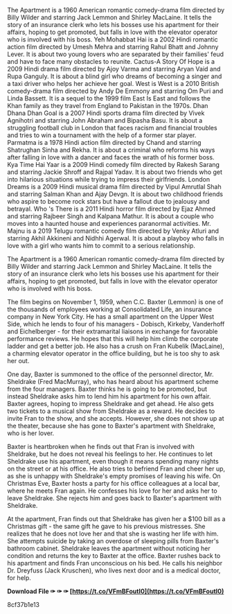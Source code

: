 The Apartment is a 1960 American romantic comedy-drama film directed by Billy Wilder and starring Jack Lemmon and Shirley MacLaine. It tells the story of an insurance clerk who lets his bosses use his apartment for their affairs, hoping to get promoted, but falls in love with the elevator operator who is involved with his boss.
Yeh Mohabbat Hai is a 2002 Hindi romantic action film directed by Umesh Mehra and starring Rahul Bhatt and Johnny Lever. It is about two young lovers who are separated by their families' feud and have to face many obstacles to reunite.
Cactus-A Story Of Hope is a 2009 Hindi drama film directed by Ajoy Varma and starring Aryan Vaid and Rupa Ganguly. It is about a blind girl who dreams of becoming a singer and a taxi driver who helps her achieve her goal.
West is West is a 2010 British comedy-drama film directed by Andy De Emmony and starring Om Puri and Linda Bassett. It is a sequel to the 1999 film East Is East and follows the Khan family as they travel from England to Pakistan in the 1970s.
Dhan Dhana Dhan Goal is a 2007 Hindi sports drama film directed by Vivek Agnihotri and starring John Abraham and Bipasha Basu. It is about a struggling football club in London that faces racism and financial troubles and tries to win a tournament with the help of a former star player.
Parmatma is a 1978 Hindi action film directed by Chand and starring Shatrughan Sinha and Rekha. It is about a criminal who reforms his ways after falling in love with a dancer and faces the wrath of his former boss.
Kya Time Hai Yaar is a 2009 Hindi comedy film directed by Rakesh Sarang and starring Jackie Shroff and Rajpal Yadav. It is about two friends who get into hilarious situations while trying to impress their girlfriends.
London Dreams is a 2009 Hindi musical drama film directed by Vipul Amrutlal Shah and starring Salman Khan and Ajay Devgn. It is about two childhood friends who aspire to become rock stars but have a fallout due to jealousy and betrayal.
Who 's There is a 2011 Hindi horror film directed by Ejaz Ahmed and starring Rajbeer Singh and Kalpana Mathur. It is about a couple who moves into a haunted house and experiences paranormal activities.
Mr. Majnu is a 2019 Telugu romantic comedy film directed by Venky Atluri and starring Akhil Akkineni and Nidhhi Agerwal. It is about a playboy who falls in love with a girl who wants him to commit to a serious relationship.

  
The Apartment is a 1960 American romantic comedy-drama film directed by Billy Wilder and starring Jack Lemmon and Shirley MacLaine. It tells the story of an insurance clerk who lets his bosses use his apartment for their affairs, hoping to get promoted, but falls in love with the elevator operator who is involved with his boss.

The film begins on November 1, 1959, when C.C. Baxter (Lemmon) is one of the thousands of employees working at Consolidated Life, an insurance company in New York City. He has a small apartment on the Upper West Side, which he lends to four of his managers - Dobisch, Kirkeby, Vanderhoff and Eichelberger - for their extramarital liaisons in exchange for favorable performance reviews. He hopes that this will help him climb the corporate ladder and get a better job. He also has a crush on Fran Kubelik (MacLaine), a charming elevator operator in the office building, but he is too shy to ask her out.

One day, Baxter is summoned to the office of the personnel director, Mr. Sheldrake (Fred MacMurray), who has heard about his apartment scheme from the four managers. Baxter thinks he is going to be promoted, but instead Sheldrake asks him to lend him his apartment for his own affair. Baxter agrees, hoping to impress Sheldrake and get ahead. He also gets two tickets to a musical show from Sheldrake as a reward. He decides to invite Fran to the show, and she accepts. However, she does not show up at the theater, because she has gone to Baxter's apartment with Sheldrake, who is her lover.

Baxter is heartbroken when he finds out that Fran is involved with Sheldrake, but he does not reveal his feelings to her. He continues to let Sheldrake use his apartment, even though it means spending many nights on the street or at his office. He also tries to befriend Fran and cheer her up, as she is unhappy with Sheldrake's empty promises of leaving his wife. On Christmas Eve, Baxter hosts a party for his office colleagues at a local bar, where he meets Fran again. He confesses his love for her and asks her to leave Sheldrake. She rejects him and goes back to Baxter's apartment with Sheldrake.

At the apartment, Fran finds out that Sheldrake has given her a $100 bill as a Christmas gift - the same gift he gave to his previous mistresses. She realizes that he does not love her and that she is wasting her life with him. She attempts suicide by taking an overdose of sleeping pills from Baxter's bathroom cabinet. Sheldrake leaves the apartment without noticing her condition and returns the key to Baxter at the office. Baxter rushes back to his apartment and finds Fran unconscious on his bed. He calls his neighbor Dr. Dreyfuss (Jack Kruschen), who lives next door and is a medical doctor, for help.
 
**Download File ✑ ✑ ✑ [https://t.co/VFmBFoutI0](https://t.co/VFmBFoutI0)**


 8cf37b1e13
 
